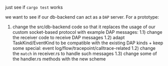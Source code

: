 just see if `cargo test` works

we want to see if our db-backend can act as a `DAP` server. For a prototype: 
1) change the src/db-backend code so that it replaces the usage of our custom socket-based protocol with example DAP messages:
  1.1) change the receiver code to receive DAP messages
  1.2) adapt TaskKind/EventKind to be compatible with the existing DAP kinds + keep some special: event log/flow/tracepoint/calltrace-related
  1.2) change the `match` in receiver.rs to handle such messages
  1.3) change some of the handler.rs methods with the new scheme



